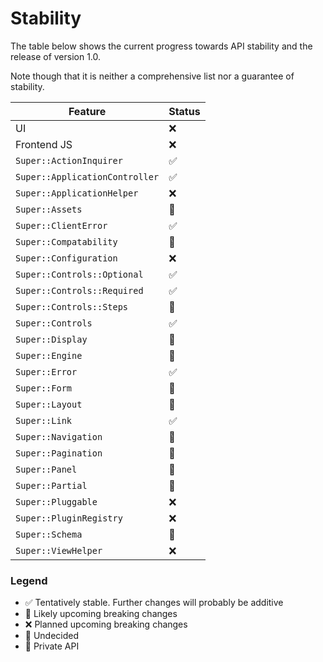# Stability

The table below shows the current progress towards API stability and the release
of version 1.0.

Note though that it is neither a comprehensive list nor a guarantee of
stability.


<table>
<thead>
<tr><th>Feature</th><th>Status</th></tr>
</thead>
<tbody>
<tr><td>UI</td>                                             <td>❌</td></tr>
<tr><td>Frontend JS</td>                                    <td>❌</td></tr>
<tr><td><code>Super::ActionInquirer</code></td>             <td>✅</td></tr>
<tr><td><code>Super::ApplicationController</code></td>      <td>✅</td></tr>
<tr><td><code>Super::ApplicationHelper</code></td>          <td>❌</td></tr>
<tr><td><code>Super::Assets</code></td>                     <td>🚧</td></tr>
<tr><td><code>Super::ClientError</code></td>                <td>✅</td></tr>
<tr><td><code>Super::Compatability</code></td>              <td>🙈</td></tr>
<tr><td><code>Super::Configuration</code></td>              <td>❌</td></tr>
<tr><td><code>Super::Controls::Optional</code></td>         <td>✅</td></tr>
<tr><td><code>Super::Controls::Required</code></td>         <td>✅</td></tr>
<tr><td><code>Super::Controls::Steps</code></td>            <td>🤔</td></tr>
<tr><td><code>Super::Controls</code></td>                   <td>✅</td></tr>
<tr><td><code>Super::Display</code></td>                    <td>🤔</td></tr>
<tr><td><code>Super::Engine</code></td>                     <td>🙈</td></tr>
<tr><td><code>Super::Error</code></td>                      <td>✅</td></tr>
<tr><td><code>Super::Form</code></td>                       <td>🤔</td></tr>
<tr><td><code>Super::Layout</code></td>                     <td>🤔</td></tr>
<tr><td><code>Super::Link</code></td>                       <td>✅</td></tr>
<tr><td><code>Super::Navigation</code></td>                 <td>🤔</td></tr>
<tr><td><code>Super::Pagination</code></td>                 <td>🤔</td></tr>
<tr><td><code>Super::Panel</code></td>                      <td>🤔</td></tr>
<tr><td><code>Super::Partial</code></td>                    <td>🤔</td></tr>
<tr><td><code>Super::Pluggable</code></td>                  <td>❌</td></tr>
<tr><td><code>Super::PluginRegistry</code></td>             <td>❌</td></tr>
<tr><td><code>Super::Schema</code></td>                     <td>🚧</td></tr>
<tr><td><code>Super::ViewHelper</code></td>                 <td>❌</td></tr>
</tbody>
</table>


### Legend

* ✅ Tentatively stable. Further changes will probably be additive
* 🚧 Likely upcoming breaking changes
* ❌ Planned upcoming breaking changes
* 🤔 Undecided
* 🙈 Private API
